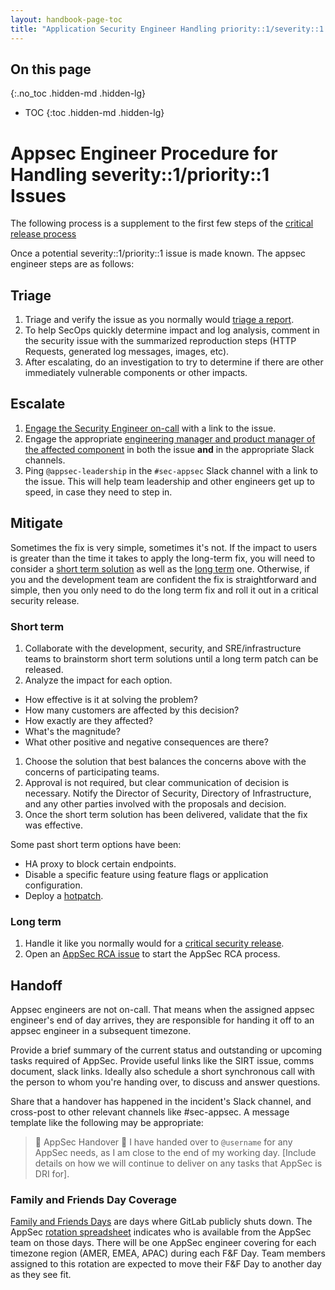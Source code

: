 ```yaml
---
layout: handbook-page-toc
title: "Application Security Engineer Handling priority::1/severity::1 Issues"
---
```


## On this page
{:.no_toc .hidden-md .hidden-lg}

- TOC
{:toc .hidden-md .hidden-lg}

# Appsec Engineer Procedure for Handling severity::1/priority::1 Issues

The following process is a supplement to the first few steps of the [critical release process](https://gitlab.com/gitlab-org/release/docs/blob/master/general/security/process.md#critical-security-releases)

Once a potential severity::1/priority::1 issue is made known. The appsec engineer steps are as follows:

## Triage

1. Triage and verify the issue as you normally would [triage a report](./#hackerone-process.html).
1. To help SecOps quickly determine impact and log analysis, comment in the security issue with the summarized reproduction steps (HTTP Requests, generated log messages, images, etc).
1. After escalating, do an investigation to try to determine if there are other immediately vulnerable components or other impacts.

## Escalate

1. [Engage the Security Engineer on-call](/handbook/security/security-operations/sirt/engaging-security-on-call.html) with a link to the issue.
1. Engage the appropriate [engineering manager and product manager of the affected component](/handbook/product/categories/) in both the issue **and** in the appropriate Slack channels.
1. Ping `@appsec-leadership` in the `#sec-appsec` Slack channel with a link to the issue. This will help team leadership and other engineers get up to speed, in case they need to step in.

## Mitigate

Sometimes the fix is very simple, sometimes it's not. If the impact to users is greater than the time it takes to apply the long-term fix, you will need to consider a [short term solution](#short-term) as well as the [long term](#long-term) one. Otherwise, if you and the development team are confident the fix is straightforward and simple, then you only need to do the long term fix and roll it out in a critical security release.

### Short term

1. Collaborate with the development, security, and SRE/infrastructure teams to brainstorm short term solutions until a long term patch can be released.
1. Analyze the impact for each option.
  - How effective is it at solving the problem?
  - How many customers are affected by this decision?
  - How exactly are they affected?
  - What's the magnitude?
  - What other positive and negative consequences are there?
1. Choose the solution that best balances the concerns above with the concerns of participating teams.
1. Approval is not required, but clear communication of decision is necessary. Notify the Director of Security, Directory of Infrastructure, and any other parties involved with the proposals and decision.
1. Once the short term solution has been delivered, validate that the fix was effective.

Some past short term options have been:
* HA proxy to block certain endpoints.
* Disable a specific feature using feature flags or application configuration.
* Deploy a [hotpatch](https://gitlab.com/gitlab-org/release/docs/blob/master/general/deploy/post-deployment-patches.md).

### Long term

1. Handle it like you normally would for a [critical security release](https://gitlab.com/gitlab-org/release/docs/blob/master/general/security/security-engineer.md#critical).
1. Open an [AppSec RCA issue](https://gitlab.com/gitlab-com/gl-security/appsec/appsec-rcas/-/issues/) to start the AppSec RCA process.

## Handoff

Appsec engineers are not on-call. That means when the assigned appsec engineer's end of day arrives, they are responsible for handing it off to an appsec engineer in a subsequent timezone.

Provide a brief summary of the current status and outstanding or upcoming tasks required of AppSec. Provide useful links like the SIRT issue, comms document, slack links. Ideally also schedule a short synchronous call with the person to whom you're handing over, to discuss and answer questions.

Share that a handover has happened in the incident's Slack channel, and cross-post to other relevant channels like #sec-appsec. A message template like the following may be appropriate:

> 🤝 AppSec Handover 🤝  I have handed over to `@username` for any AppSec needs, as I am close to the end of my working day. [Include details on how we will continue to deliver on any tasks that AppSec is DRI for].

### Family and Friends Day Coverage

[Family and Friends Days](https://about.gitlab.com/company/family-and-friends-day/) are days where GitLab publicly shuts down. The AppSec [rotation spreadsheet](https://docs.google.com/spreadsheets/d/18vz84dgTfetTaBjbOCXaLKNfzLYMiy_tBW6RfEUYYHk/edit#gid=1486863602) indicates who is available from the AppSec team on those days. There will be one AppSec engineer covering for each timezone region (AMER, EMEA, APAC) during each F&F Day. Team members assigned to this rotation are expected to move their F&F Day to another day as they see fit.

